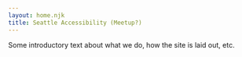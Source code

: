 ```yaml
---
layout: home.njk
title: Seattle Accessibility (Meetup?)
---
```


Some introductory text about what we do, how the site is laid out, etc.